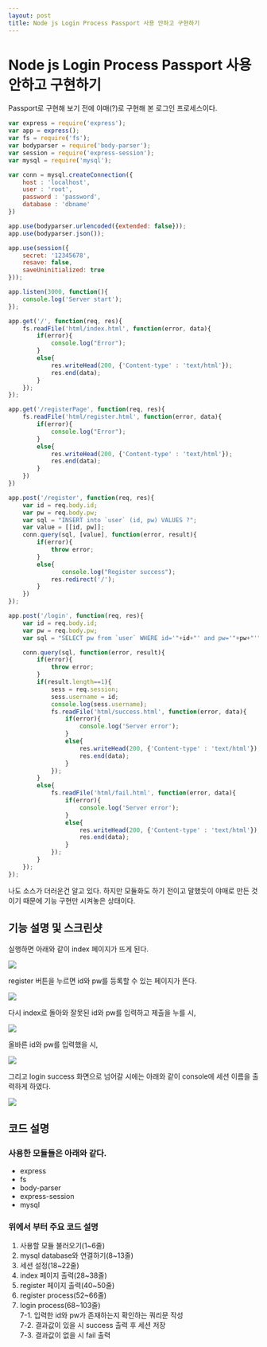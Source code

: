 ```yaml
---
layout: post
title: Node js Login Process Passport 사용 안하고 구현하기
---
```


# Node js Login Process Passport 사용 안하고 구현하기

Passport로 구현해 보기 전에 야매(?)로 구현해 본 로그인 프로세스이다.

```javascript
var express = require('express');
var app = express();
var fs = require('fs');
var bodyparser = require('body-parser');
var session = require('express-session');
var mysql = require('mysql');

var conn = mysql.createConnection({
    host : 'localhost',
    user : 'root',
    password : 'password',
    database : 'dbname'
})

app.use(bodyparser.urlencoded({extended: false}));
app.use(bodyparser.json());

app.use(session({
    secret: '12345678',
    resave: false,
    saveUninitialized: true
}));

app.listen(3000, function(){
    console.log('Server start');
});

app.get('/', function(req, res){
    fs.readFile('html/index.html', function(error, data){
        if(error){
            console.log("Error");
        }
        else{
            res.writeHead(200, {'Content-type' : 'text/html'});
            res.end(data);
        }
    });
});

app.get('/registerPage', function(req, res){
    fs.readFile('html/register.html', function(error, data){
        if(error){
            console.log("Error");
        }
        else{
            res.writeHead(200, {'Content-type' : 'text/html'});
            res.end(data);
        }
    })
})

app.post('/register', function(req, res){
    var id = req.body.id;
    var pw = req.body.pw;
    var sql = "INSERT into `user` (id, pw) VALUES ?";
    var value = [[id, pw]];
    conn.query(sql, [value], function(error, result){
        if(error){
            throw error;
        }
        else{
               console.log("Register success");
            res.redirect('/');
        }
    })
});

app.post('/login', function(req, res){
    var id = req.body.id;
    var pw = req.body.pw;
    var sql = "SELECT pw from `user` WHERE id='"+id+"' and pw='"+pw+"'";

    conn.query(sql, function(error, result){
        if(error){
            throw error;
        }
        if(result.length==1){
            sess = req.session;
            sess.username = id;
            console.log(sess.username);
            fs.readFile('html/success.html', function(error, data){
                if(error){
                    console.log('Server error');
                }
                else{
                    res.writeHead(200, {'Content-type' : 'text/html'});
                    res.end(data);
                }
            });
        }
        else{
            fs.readFile('html/fail.html', function(error, data){
                if(error){
                    console.log('Server error');
                }
                else{
                    res.writeHead(200, {'Content-type' : 'text/html'});
                    res.end(data);
                }
            });
        }
    });
});
```

나도 소스가 더러운건 알고 있다. 하지만 모듈화도 하기 전이고 말했듯이 야매로 만든 것이기 때문에 기능 구현만 시켜놓은 상태이다.

## 기능 설명 및 스크린샷

실행하면 아래와 같이 index 페이지가 뜨게 된다.

<img src="/images/index.PNG">

register 버튼을 누르면 id와 pw를 등록할 수 있는 페이지가 뜬다.

<img src="/images/register.PNG">

다시 index로 돌아와 잘못된 id와 pw를 입력하고 제출을 누를 시,

<img src="/images/fail.PNG">

올바른 id와 pw를 입력했을 시,

<img src="/images/success.PNG">

그리고 login success 화면으로 넘어갈 시에는 아래와 같이 console에 세션 이름을 출력하게 하였다.

<img src="/images/console.PNG">

## 코드 설명

### 사용한 모듈들은 아래와 같다.
* express
* fs
* body-parser
* express-session
* mysql

### 위에서 부터 주요 코드 설명
1. 사용할 모듈 불러오기(1~6줄)
2. mysql database와 연결하기(8~13줄)
3. 세션 설정(18~22줄)
4. index 페이지 출력(28~38줄)
5. register 페이지 출력(40~50줄)
6. register process(52~66줄)
7. login process(68~103줄)<br>
7-1. 입력한 id와 pw가 존재하는지 확인하는 쿼리문 작성<br>
7-2. 결과값이 있을 시 success 출력 후 세션 저장<br>
7-3. 결과값이 없을 시 fail 출력
